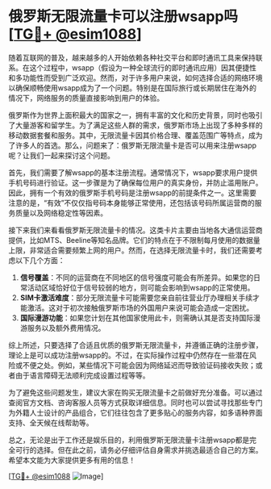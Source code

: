 # 俄罗斯无限流量卡可以注册wsapp吗 [[TG💪+ @esim1088](https://t.me/s/esim1088)]

随着互联网的普及，越来越多的人开始依赖各种社交平台和即时通讯工具来保持联系。在这个过程中，wsapp（假设为一种全球流行的即时通讯应用）因其便捷性和多功能性而受到广泛欢迎。然而，对于许多用户来说，如何选择合适的网络环境以确保顺畅使用wsapp成为了一个问题。特别是在国际旅行或长期居住在海外的情况下，网络服务的质量直接影响到用户的体验。

俄罗斯作为世界上面积最大的国家之一，拥有丰富的文化和历史背景，同时也吸引了大量游客和留学生。为了满足这些人群的需求，俄罗斯市场上出现了多种多样的移动数据套餐和服务。其中，无限流量卡因其价格合理、覆盖范围广等特点，成为了许多人的首选。那么，问题来了：俄罗斯无限流量卡是否可以用来注册wsapp呢？让我们一起来探讨这个问题。

首先，我们需要了解wsapp的基本注册流程。通常情况下，wsapp要求用户提供手机号码进行验证。这一步骤是为了确保每位用户的真实身份，并防止滥用账户。因此，拥有一个有效的俄罗斯手机号码是注册wsapp的前提条件之一。这里需要注意的是，“有效”不仅仅指号码本身能够正常使用，还包括该号码所属运营商的服务质量以及网络稳定性等因素。

接下来我们来看看俄罗斯无限流量卡的情况。这类卡片主要由当地各大通信运营商提供，比如MTS、Beeline等知名品牌。它们的特点在于不限制每月使用的数据量上限，非常适合需要频繁上网的用户。然而，在选择无限流量卡时，我们还需要考虑以下几个方面：

1. **信号覆盖**：不同的运营商在不同地区的信号强度可能会有所差异。如果您的日常活动区域恰好位于信号较弱的地方，则可能会影响到wsapp的正常使用。
2. **SIM卡激活难度**：部分无限流量卡可能需要您亲自前往营业厅办理相关手续才能激活。这对于初次接触俄罗斯市场的外国用户来说可能会造成一定困扰。
3. **国际漫游功能**：如果您计划在其他国家使用此卡，则需确认其是否支持国际漫游服务以及额外费用情况。

综上所述，只要选择了合适且优质的俄罗斯无限流量卡，并遵循正确的注册步骤，理论上是可以成功注册wsapp的。不过，在实际操作过程中仍然存在一些潜在风险或不便之处。例如，某些情况下可能会因为网络延迟而导致验证码接收失败；或者由于语言障碍无法顺利完成设置过程等等。

为了避免这些问题发生，建议大家在购买无限流量卡之前做好充分准备。可以通过查阅官方文档、咨询客服人员等方式获取详细信息。同时也可以尝试寻找那些专门为外籍人士设计的产品组合，它们往往包含了更多贴心的服务内容，如多语种界面支持、全天候在线帮助等。

总之，无论是出于工作还是娱乐目的，利用俄罗斯无限流量卡注册wsapp都是完全可行的选择。但在此之前，请务必仔细评估自身需求并挑选最适合自己的方案。希望本文能为大家提供更多有用的信息！

[[TG💪+ @esim1088](https://t.me/s/esim1088) ![Image](https://i.postimg.cc/4NQfJmqS/Snipaste-2025-05-13-00-14-12.png)]